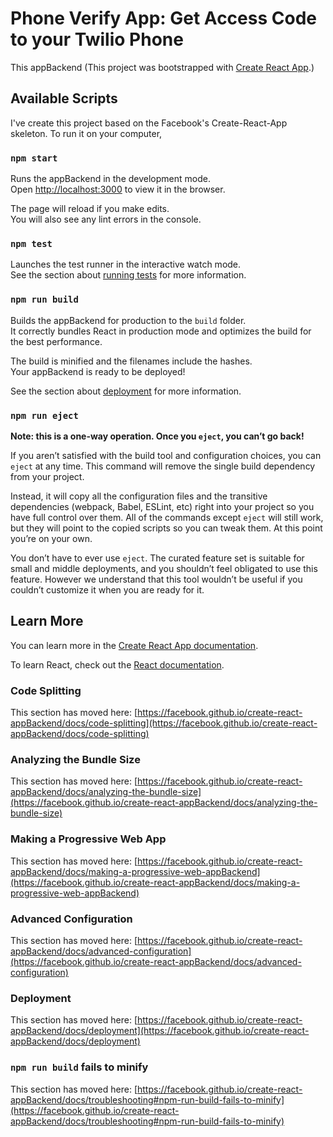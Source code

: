 # Phone Verify App: Get Access Code to your Twilio Phone
This appBackend 
(This project was bootstrapped with [Create React App](https://github.com/facebook/create-react-appBackend).)

## Available Scripts

I've create this project based on the Facebook's Create-React-App skeleton. To run it on your 
computer, 

### `npm start`

Runs the appBackend in the development mode.\
Open [http://localhost:3000](http://localhost:3000) to view it in the browser.

The page will reload if you make edits.\
You will also see any lint errors in the console.

### `npm test`

Launches the test runner in the interactive watch mode.\
See the section about [running tests](https://facebook.github.io/create-react-appBackend/docs/running-tests) for more information.

### `npm run build`

Builds the appBackend for production to the `build` folder.\
It correctly bundles React in production mode and optimizes the build for the best performance.

The build is minified and the filenames include the hashes.\
Your appBackend is ready to be deployed!

See the section about [deployment](https://facebook.github.io/create-react-appBackend/docs/deployment) for more information.

### `npm run eject`

**Note: this is a one-way operation. Once you `eject`, you can’t go back!**

If you aren’t satisfied with the build tool and configuration choices, you can `eject` at any time. This command will remove the single build dependency from your project.

Instead, it will copy all the configuration files and the transitive dependencies (webpack, Babel, ESLint, etc) right into your project so you have full control over them. All of the commands except `eject` will still work, but they will point to the copied scripts so you can tweak them. At this point you’re on your own.

You don’t have to ever use `eject`. The curated feature set is suitable for small and middle deployments, and you shouldn’t feel obligated to use this feature. However we understand that this tool wouldn’t be useful if you couldn’t customize it when you are ready for it.

## Learn More

You can learn more in the [Create React App documentation](https://facebook.github.io/create-react-appBackend/docs/getting-started).

To learn React, check out the [React documentation](https://reactjs.org/).

### Code Splitting

This section has moved here: [https://facebook.github.io/create-react-appBackend/docs/code-splitting](https://facebook.github.io/create-react-appBackend/docs/code-splitting)

### Analyzing the Bundle Size

This section has moved here: [https://facebook.github.io/create-react-appBackend/docs/analyzing-the-bundle-size](https://facebook.github.io/create-react-appBackend/docs/analyzing-the-bundle-size)

### Making a Progressive Web App

This section has moved here: [https://facebook.github.io/create-react-appBackend/docs/making-a-progressive-web-appBackend](https://facebook.github.io/create-react-appBackend/docs/making-a-progressive-web-appBackend)

### Advanced Configuration

This section has moved here: [https://facebook.github.io/create-react-appBackend/docs/advanced-configuration](https://facebook.github.io/create-react-appBackend/docs/advanced-configuration)

### Deployment

This section has moved here: [https://facebook.github.io/create-react-appBackend/docs/deployment](https://facebook.github.io/create-react-appBackend/docs/deployment)

### `npm run build` fails to minify

This section has moved here: [https://facebook.github.io/create-react-appBackend/docs/troubleshooting#npm-run-build-fails-to-minify](https://facebook.github.io/create-react-appBackend/docs/troubleshooting#npm-run-build-fails-to-minify)
